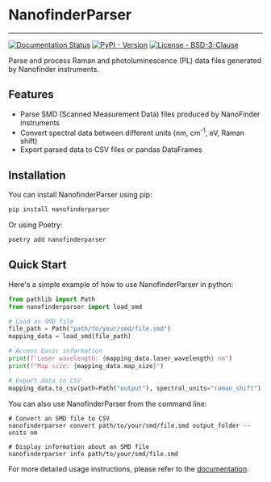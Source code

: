 # NanofinderParser

----

[![Documentation Status](https://readthedocs.org/projects/nanofinderparser/badge/?version=stable)](https://nanofinderparser.readthedocs.io/en/stable/)
[![PyPI - Version](<https://img.shields.io/pypi/v/nanofinderparser.svg?logo=pypi&label=PyPI&logoColor=gold>)](<https://pypi.python.org/pypi/nanofinderparser>)
[![License - BSD-3-Clause](<https://img.shields.io/pypi/l/nanofinderparser.svg>)](<https://spdx.org/licenses/BSD-3-Clause.html>)

Parse and process Raman and photoluminescence (PL) data files generated by Nanofinder instruments.




## Features

- Parse SMD (Scanned Measurement Data) files produced by NanoFinder instruments
- Convert spectral data between different units (nm, cm<sup>-1</sup>, eV, Raman shift)
- Export parsed data to CSV files or pandas DataFrames

## Installation

You can install NanofinderParser using pip:

```bash
pip install nanofinderparser
```

Or using Poetry:

```bash
poetry add nanofinderparser
```

## Quick Start

Here's a simple example of how to use NanofinderParser in python:

```python
from pathlib import Path
from nanofinderparser import load_smd

# Load an SMD file
file_path = Path("path/to/your/smd/file.smd")
mapping_data = load_smd(file_path)

# Access basic information
print(f"Laser wavelength: {mapping_data.laser_wavelength} nm")
print(f"Map size: {mapping_data.map_size}")

# Export data to CSV
mapping_data.to_csv(path=Path("output"), spectral_units="raman_shift")
```

You can also use NanofinderParser from the command line:

```shell
# Convert an SMD file to CSV
nanofinderparser convert path/to/your/smd/file.smd output_folder --units nm

# Display information about an SMD file
nanofinderparser info path/to/your/smd/file.smd
```

For more detailed usage instructions, please refer to the [documentation](https://nanofinderparser.readthedocs.io/).



